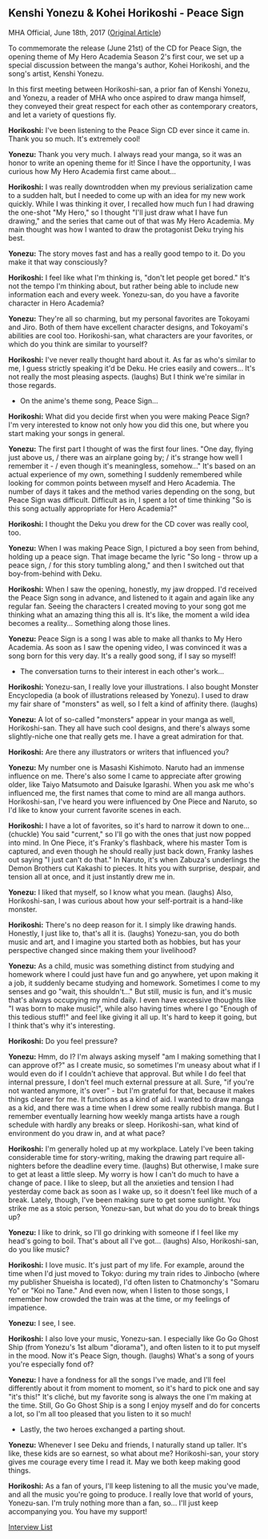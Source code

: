 ## Kenshi Yonezu & Kohei Horikoshi - Peace Sign

MHA Official, June 18th, 2017 ([Original Article](http://heroaca.com/special/talk.html))

To commemorate the release (June 21st) of the CD for Peace Sign, the opening theme of My Hero Academia Season 2's first cour, we set up a special discussion between the manga's author, Kohei Horikoshi, and the song's artist, Kenshi Yonezu.

In this first meeting between Horikoshi-san, a prior fan of Kenshi Yonezu, and Yonezu, a reader of MHA who once aspired to draw manga himself, they conveyed their great respect for each other as contemporary creators, and let a variety of questions fly.

**Horikoshi:** I've been listening to the Peace Sign CD ever since it came in. Thank you so much. It's extremely cool!

**Yonezu:** Thank you very much. I always read your manga, so it was an honor to write an opening theme for it! Since I have the opportunity, I was curious how My Hero Academia first came about...

**Horikoshi:** I was really downtrodden when my previous serialization came to a sudden halt, but I needed to come up with an idea for my new work quickly. While I was thinking it over, I recalled how much fun I had drawing the one-shot "My Hero," so I thought "I'll just draw what I have fun drawing," and the series that came out of that was My Hero Academia. My main thought was how I wanted to draw the protagonist Deku trying his best.

**Yonezu:** The story moves fast and has a really good tempo to it. Do you make it that way consciously?

**Horikoshi:** I feel like what I'm thinking is, "don't let people get bored." It's not the tempo I'm thinking about, but rather being able to include new information each and every week. Yonezu-san, do you have a favorite character in Hero Academia?

**Yonezu:** They're all so charming, but my personal favorites are Tokoyami and Jiro. Both of them have excellent character designs, and Tokoyami's abilities are cool too. Horikoshi-san, what characters are your favorites, or which do you think are similar to yourself?

**Horikoshi:** I've never really thought hard about it. As far as who's similar to me, I guess strictly speaking it'd be Deku. He cries easily and cowers... It's not really the most pleasing aspects. (laughs) But I think we're similar in those regards.

- On the anime's theme song, Peace Sign...

**Horikoshi:** What did you decide first when you were making Peace Sign? I'm very interested to know not only how you did this one, but where you start making your songs in general.

**Yonezu:** The first part I thought of was the first four lines. "One day, flying just above us, / there was an airplane going by; / it's strange how well I remember it - / even though it's meaningless, somehow..." It's based on an actual experience of my own, something I suddenly remembered while looking for common points between myself and Hero Academia. The number of days it takes and the method varies depending on the song, but Peace Sign was difficult. Difficult as in, I spent a lot of time thinking "So is this song actually appropriate for Hero Academia?"

**Horikoshi:** I thought the Deku you drew for the CD cover was really cool, too.

**Yonezu:** When I was making Peace Sign, I pictured a boy seen from behind, holding up a peace sign. That image became the lyric "So long - throw up a peace sign, / for this story tumbling along," and then I switched out that boy-from-behind with Deku.

**Horikoshi:** When I saw the opening, honestly, my jaw dropped. I'd received the Peace Sign song in advance, and listened to it again and again like any regular fan. Seeing the characters I created moving to your song got me thinking what an amazing thing this all is. It's like, the moment a wild idea becomes a reality... Something along those lines.

**Yonezu:** Peace Sign is a song I was able to make all thanks to My Hero Academia. As soon as I saw the opening video, I was convinced it was a song born for this very day. It's a really good song, if I say so myself!

- The conversation turns to their interest in each other's work...

**Horikoshi:** Yonezu-san, I really love your illustrations. I also bought Monster Encyclopedia (a book of illustrations released by Yonezu). I used to draw my fair share of "monsters" as well, so I felt a kind of affinity there. (laughs)

**Yonezu:** A lot of so-called "monsters" appear in your manga as well, Horikoshi-san. They all have such cool designs, and there's always some slightly-niche one that really gets me. I have a great admiration for that.

**Horikoshi:** Are there any illustrators or writers that influenced you?

**Yonezu:** My number one is Masashi Kishimoto. Naruto had an immense influence on me. There's also some I came to appreciate after growing older, like Taiyo Matsumoto and Daisuke Igarashi. When you ask me who's influenced me, the first names that come to mind are all manga authors. Horikoshi-san, I've heard you were influenced by One Piece and Naruto, so I'd like to know your current favorite scenes in each.

**Horikoshi:** I have a lot of favorites, so it's hard to narrow it down to one... (chuckle) You said "current," so I'll go with the ones that just now popped into mind. In One Piece, it's Franky's flashback, where his master Tom is captured, and even though he should really just back down, Franky lashes out saying "I just can't do that." In Naruto, it's when Zabuza's underlings the Demon Brothers cut Kakashi to pieces. It hits you with surprise, despair, and tension all at once, and it just instantly drew me in.

**Yonezu:** I liked that myself, so I know what you mean. (laughs) Also, Horikoshi-san, I was curious about how your self-portrait is a hand-like monster.

**Horikoshi:** There's no deep reason for it. I simply like drawing hands. Honestly, I just like to, that's all it is. (laughs) Yonezu-san, you do both music and art, and I imagine you started both as hobbies, but has your perspective changed since making them your livelihood?

**Yonezu:** As a child, music was something distinct from studying and homework where I could just have fun and go anywhere, yet upon making it a job, it suddenly became studying and homework. Sometimes I come to my senses and go "wait, this shouldn't..." But still, music is fun, and it's music that's always occupying my mind daily. I even have excessive thoughts like "I was born to make music!", while also having times where I go "Enough of this tedious stuff!" and feel like giving it all up. It's hard to keep it going, but I think that's why it's interesting.

**Horikoshi:** Do you feel pressure?

**Yonezu:** Hmm, do I? I'm always asking myself "am I making something that I can approve of?" as I create music, so sometimes I'm uneasy about what if I would even do if I couldn't achieve that approval. But while I do feel that internal pressure, I don't feel much external pressure at all. Sure, "if you're not wanted anymore, it's over" - but I'm grateful for that, because it makes things clearer for me. It functions as a kind of aid. I wanted to draw manga as a kid, and there was a time when I drew some really rubbish manga. But I remember eventually learning how weekly manga artists have a rough schedule with hardly any breaks or sleep. Horikoshi-san, what kind of environment do you draw in, and at what pace?

**Horikoshi:** I'm generally holed up at my workplace. Lately I've been taking considerable time for story-writing, making the drawing part require all-nighters before the deadline every time. (laughs) But otherwise, I make sure to get at least a little sleep. My worry is how I can't do much to have a change of pace. I like to sleep, but all the anxieties and tension I had yesterday come back as soon as I wake up, so it doesn't feel like much of a break. Lately, though, I've been making sure to get some sunlight. You strike me as a stoic person, Yonezu-san, but what do you do to break things up?

**Yonezu:** I like to drink, so I'll go drinking with someone if I feel like my head's going to boil. That's about all I've got... (laughs) Also, Horikoshi-san, do you like music?

**Horikoshi:** I love music. It's just part of my life. For example, around the time when I'd just moved to Tokyo: during my train rides to Jinbocho (where my publisher Shueisha is located), I'd often listen to Chatmonchy's "Somaru Yo" or "Koi no Tane." And even now, when I listen to those songs, I remember how crowded the train was at the time, or my feelings of impatience.

**Yonezu:** I see, I see.

**Horikoshi:** I also love your music, Yonezu-san. I especially like Go Go Ghost Ship (from Yonezu's 1st album "diorama"), and often listen to it to put myself in the mood. Now it's Peace Sign, though. (laughs) What's a song of yours you're especially fond of?

**Yonezu:** I have a fondness for all the songs I've made, and I'll feel differently about it from moment to moment, so it's hard to pick one and say "it's this!" It's cliché, but my favorite song is always the one I'm making at the time. Still, Go Go Ghost Ship is a song I enjoy myself and do for concerts a lot, so I'm all too pleased that you listen to it so much!

- Lastly, the two heroes exchanged a parting shout.

**Yonezu:** Whenever I see Deku and friends, I naturally stand up taller. It's like, these kids are so earnest, so what about me? Horikoshi-san, your story gives me courage every time I read it. May we both keep making good things.

**Horikoshi:** As a fan of yours, I'll keep listening to all the music you've made, and all the music you're going to produce. I really love that world of yours, Yonezu-san. I'm truly nothing more than a fan, so... I'll just keep accompanying you. You have my support!

[Interview List](https://www.vgperson.com/./vocalinterview.php)